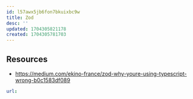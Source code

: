 ```yaml
---
id: l57awx5jb6fon7bkuixbc9w
title: Zod
desc: ''
updated: 1704305821178
created: 1704305781703
---
```


## Resources

- https://medium.com/ekino-france/zod-why-youre-using-typescript-wrong-b0c1583df089

```yaml
url: 
```